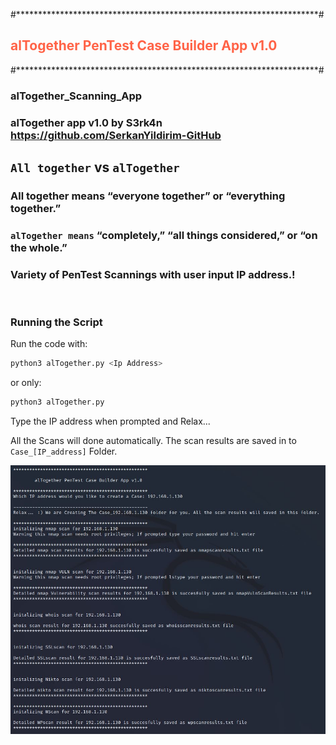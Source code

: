 
#*********************************************************************#

<h2 style="color:Tomato;">alTogether PenTest Case Builder App v1.0</h2>

#*********************************************************************#


### alTogether_Scanning_App 

### alTogether app v1.0 by S3rk4n  https://github.com/SerkanYildirim-GitHub

## `All together` vs `alTogether`

### All together means “everyone together” or “everything together.”

### `alTogether means` “completely,” “all things considered,” or “on the whole.”   

### Variety of PenTest Scannings with user input IP address.! 

<br>

### Running the Script

Run the code with:
~~~ bash 
python3 alTogether.py <Ip Address> 
~~~ 
or only: 
~~~ bash 
python3 alTogether.py 
~~~ 
Type the IP address when prompted and Relax... 

All the Scans will done automatically. The scan results are saved in to `Case_[IP_address]` Folder.
  
![Capture.jpg)](./Capture.JPG)

  
 


